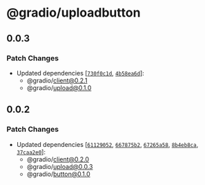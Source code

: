 # @gradio/uploadbutton

## 0.0.3

### Patch Changes

- Updated dependencies [[`730f0c1d`](https://github.com/gradio-app/gradio/commit/730f0c1d54792eb11359e40c9f2326e8a6e39203), [`4b58ea6d`](https://github.com/gradio-app/gradio/commit/4b58ea6d98e7a43b3f30d8a4cb6f379bc2eca6a8)]:
  - @gradio/client@0.2.1
  - @gradio/upload@0.1.0

## 0.0.2

### Patch Changes

- Updated dependencies [[`61129052`](https://github.com/gradio-app/gradio/commit/61129052ed1391a75c825c891d57fa0ad6c09fc8), [`667875b2`](https://github.com/gradio-app/gradio/commit/667875b2441753e74d25bd9d3c8adedd8ede11cd), [`67265a58`](https://github.com/gradio-app/gradio/commit/67265a58027ef1f9e4c0eb849a532f72eaebde48), [`8b4eb8ca`](https://github.com/gradio-app/gradio/commit/8b4eb8cac9ea07bde31b44e2006ca2b7b5f4de36), [`37caa2e0`](https://github.com/gradio-app/gradio/commit/37caa2e0fe95d6cab8beb174580fb557904f137f)]:
  - @gradio/client@0.2.0
  - @gradio/upload@0.0.3
  - @gradio/button@0.1.0
